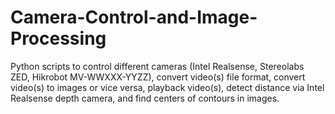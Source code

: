 # Camera-Control-and-Image-Processing
Python scripts to control different cameras (Intel Realsense, Stereolabs ZED, Hikrobot MV-WWXXX-YYZZ), convert video(s) file format, convert video(s) to images or vice versa, playback video(s), detect distance via Intel Realsense depth camera, and find centers of contours in images.
